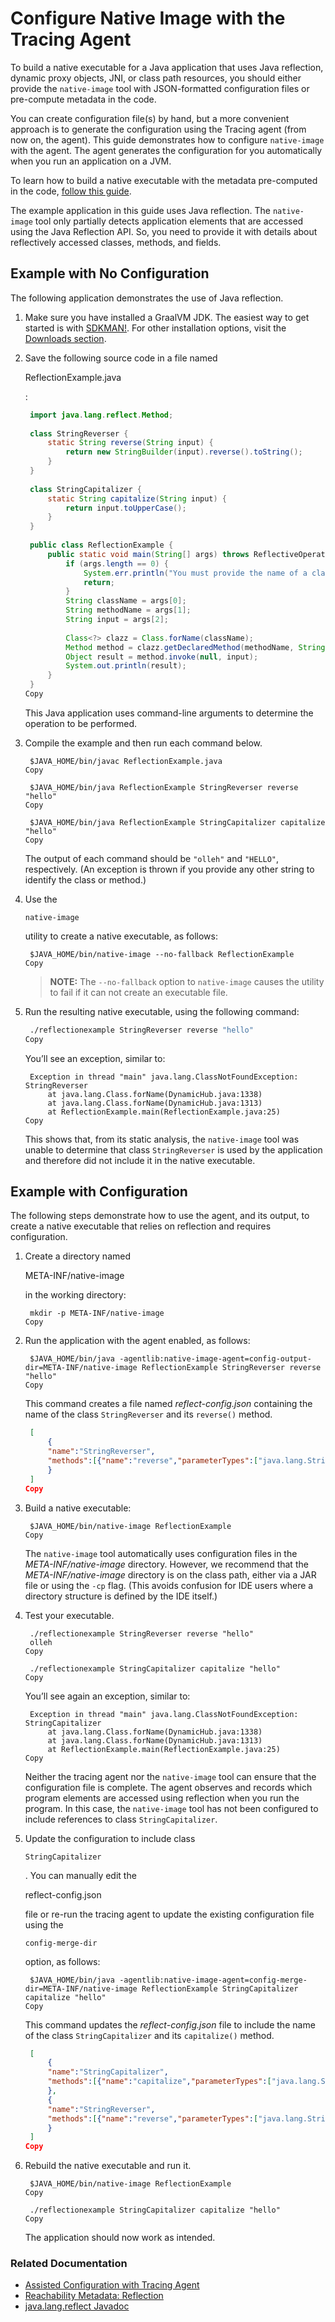 # Configure Native Image with the Tracing Agent

To build a native executable for a Java application that uses Java reflection, dynamic proxy objects, JNI, or class path resources, you should either provide the `native-image` tool with JSON-formatted configuration files or pre-compute metadata in the code.

You can create configuration file(s) by hand, but a more convenient approach is to generate the configuration using the Tracing agent (from now on, the agent). This guide demonstrates how to configure `native-image` with the agent. The agent generates the configuration for you automatically when you run an application on a JVM.

To learn how to build a native executable with the metadata pre-computed in the code, [follow this guide](https://www.graalvm.org/latest/reference-manual/native-image/guides/use-reachability-metadata-repository-gradle/).

The example application in this guide uses Java reflection. The `native-image` tool only partially detects application elements that are accessed using the Java Reflection API. So, you need to provide it with details about reflectively accessed classes, methods, and fields.

## Example with No Configuration

The following application demonstrates the use of Java reflection.

1. Make sure you have installed a GraalVM JDK. The easiest way to get started is with [SDKMAN!](https://sdkman.io/jdks#graal). For other installation options, visit the [Downloads section](https://www.graalvm.org/downloads/).

2. Save the following source code in a file named

    

   ReflectionExample.java

   :

   ```java
    import java.lang.reflect.Method;
       
    class StringReverser {
        static String reverse(String input) {
            return new StringBuilder(input).reverse().toString();
        }
    }
       
    class StringCapitalizer {
        static String capitalize(String input) {
            return input.toUpperCase();
        }
    }
       
    public class ReflectionExample {
        public static void main(String[] args) throws ReflectiveOperationException {
            if (args.length == 0) {
                System.err.println("You must provide the name of a class, the name of its method and input for the method");
                return;
            }
            String className = args[0];
            String methodName = args[1];
            String input = args[2];
       
            Class<?> clazz = Class.forName(className);
            Method method = clazz.getDeclaredMethod(methodName, String.class);
            Object result = method.invoke(null, input);
            System.out.println(result);
        }
    }
   Copy
   ```

   This Java application uses command-line arguments to determine the operation to be performed.

3. Compile the example and then run each command below.

   ```shell
    $JAVA_HOME/bin/javac ReflectionExample.java
   Copy
   ```

   ```shell
    $JAVA_HOME/bin/java ReflectionExample StringReverser reverse "hello"
   Copy
   ```

   ```shell
    $JAVA_HOME/bin/java ReflectionExample StringCapitalizer capitalize "hello"
   Copy
   ```

   The output of each command should be `"olleh"` and `"HELLO"`, respectively. (An exception is thrown if you provide any other string to identify the class or method.)

4. Use the

    

   ```
   native-image
   ```

    

   utility to create a native executable, as follows:

   ```shell
    $JAVA_HOME/bin/native-image --no-fallback ReflectionExample
   Copy
   ```

   > **NOTE:** The `--no-fallback` option to `native-image` causes the utility to fail if it can not create an executable file.

5. Run the resulting native executable, using the following command:

   ```bash
    ./reflectionexample StringReverser reverse "hello"
   Copy
   ```

   You’ll see an exception, similar to:

   ```
    Exception in thread "main" java.lang.ClassNotFoundException: StringReverser
        at java.lang.Class.forName(DynamicHub.java:1338)
        at java.lang.Class.forName(DynamicHub.java:1313)
        at ReflectionExample.main(ReflectionExample.java:25)
   Copy
   ```

   This shows that, from its static analysis, the `native-image` tool was unable to determine that class `StringReverser` is used by the application and therefore did not include it in the native executable.

## Example with Configuration

The following steps demonstrate how to use the agent, and its output, to create a native executable that relies on reflection and requires configuration.

1. Create a directory named

    

   META-INF/native-image

    

   in the working directory:

   ```shell
    mkdir -p META-INF/native-image
   Copy
   ```

2. Run the application with the agent enabled, as follows:

   ```shell
    $JAVA_HOME/bin/java -agentlib:native-image-agent=config-output-dir=META-INF/native-image ReflectionExample StringReverser reverse "hello"
   Copy
   ```

   This command creates a file named *reflect-config.json* containing the name of the class `StringReverser` and its `reverse()` method.

   ```json
    [
        {
        "name":"StringReverser",
        "methods":[{"name":"reverse","parameterTypes":["java.lang.String"] }]
        }
    ]
   Copy
   ```

3. Build a native executable:

   ```shell
    $JAVA_HOME/bin/native-image ReflectionExample
   Copy
   ```

   The `native-image` tool automatically uses configuration files in the *META-INF/native-image* directory. However, we recommend that the *META-INF/native-image* directory is on the class path, either via a JAR file or using the `-cp` flag. (This avoids confusion for IDE users where a directory structure is defined by the IDE itself.)

4. Test your executable.

   ```shell
    ./reflectionexample StringReverser reverse "hello"
    olleh
   Copy
   ```

   ```shell
    ./reflectionexample StringCapitalizer capitalize "hello"
   Copy
   ```

   You’ll see again an exception, similar to:

   ```
    Exception in thread "main" java.lang.ClassNotFoundException: StringCapitalizer
        at java.lang.Class.forName(DynamicHub.java:1338)
        at java.lang.Class.forName(DynamicHub.java:1313)
        at ReflectionExample.main(ReflectionExample.java:25)
   Copy
   ```

   Neither the tracing agent nor the `native-image` tool can ensure that the configuration file is complete. The agent observes and records which program elements are accessed using reflection when you run the program. In this case, the `native-image` tool has not been configured to include references to class `StringCapitalizer`.

5. Update the configuration to include class

    

   ```
   StringCapitalizer
   ```

   . You can manually edit the

    

   reflect-config.json

    

   file or re-run the tracing agent to update the existing configuration file using the

    

   ```
   config-merge-dir
   ```

    

   option, as follows:

   ```shell
    $JAVA_HOME/bin/java -agentlib:native-image-agent=config-merge-dir=META-INF/native-image ReflectionExample StringCapitalizer capitalize "hello"
   Copy
   ```

   This command updates the *reflect-config.json* file to include the name of the class `StringCapitalizer` and its `capitalize()` method.

   ```json
    [
        {
        "name":"StringCapitalizer",
        "methods":[{"name":"capitalize","parameterTypes":["java.lang.String"] }]
        },
        {
        "name":"StringReverser",
        "methods":[{"name":"reverse","parameterTypes":["java.lang.String"] }]
        }
    ]
   Copy
   ```

6. Rebuild the native executable and run it.

   ```shell
    $JAVA_HOME/bin/native-image ReflectionExample
   Copy
   ```

   ```shell
    ./reflectionexample StringCapitalizer capitalize "hello"
   Copy
   ```

   The application should now work as intended.

### Related Documentation

- [Assisted Configuration with Tracing Agent](https://www.graalvm.org/latest/reference-manual/native-image/metadata/AutomaticMetadataCollection/#tracing-agent)
- [Reachability Metadata: Reflection](https://www.graalvm.org/latest/reference-manual/native-image/metadata/#reflection)
- [java.lang.reflect Javadoc](https://docs.oracle.com/en/java/javase/11/docs/api/java.base/java/lang/reflect/package-summary.html)